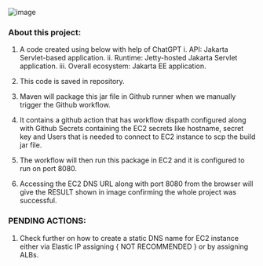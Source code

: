 ![image](https://github.com/user-attachments/assets/ea0d951e-6282-4586-adf3-10886f9e7d26)


### **About this project:**
1. A code created using below with help of ChatGPT
    i.  API: Jakarta Servlet-based application.
   ii.  Runtime: Jetty-hosted Jakarta Servlet application.
   iii. Overall ecosystem: Jakarta EE application.

2. This code is saved in repository.
3. Maven will package this jar file in Github runner when we manually trigger the Github workflow.
4. It contains a github action that has workflow dispath configured along with Github Secrets containing the EC2 secrets like hostname, secret key and Users that is needed to connect to EC2 instance to scp the build jar file.
5. The workflow will then run this package in EC2 and it is configured to run on port 8080.
6. Accessing the EC2 DNS URL along with port 8080 from the browser will give the RESULT shown in image confirming the whole project was successful.

  ### **PENDING ACTIONS:**

   1. Check further on how to create a static DNS name for EC2 instance either via Elastic IP assigning { NOT RECOMMENDED } or by assigning ALBs.
